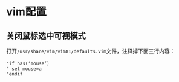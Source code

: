 # vim配置

## 关闭鼠标选中可视模式

打开`/usr/share/vim/vim81/defaults.vim`文件，注释掉下面三行内容：
```
"if has(‘mouse’）
" set mouse=a
"endif
```
